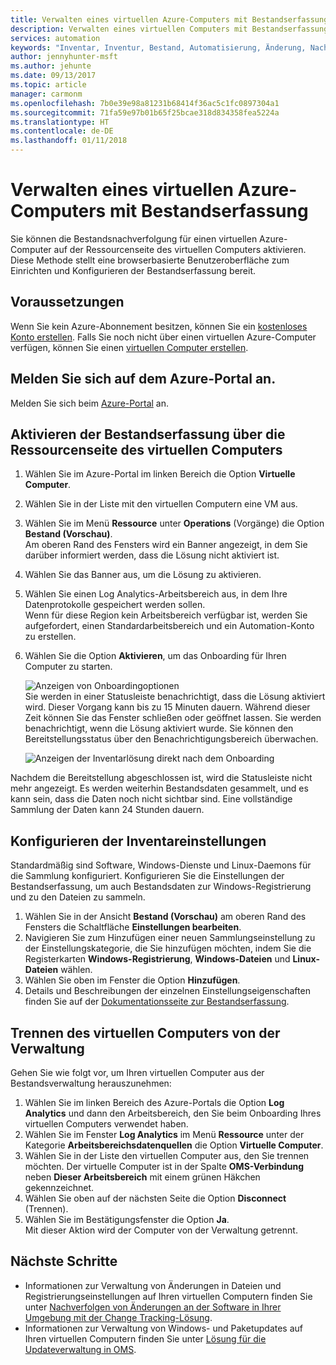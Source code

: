 ```yaml
---
title: Verwalten eines virtuellen Azure-Computers mit Bestandserfassung | Microsoft-Dokumentation
description: Verwalten eines virtuellen Computers mit Bestandserfassung
services: automation
keywords: "Inventar, Inventur, Bestand, Automatisierung, Änderung, Nachverfolgung"
author: jennyhunter-msft
ms.author: jehunte
ms.date: 09/13/2017
ms.topic: article
manager: carmonm
ms.openlocfilehash: 7b0e39e98a81231b68414f36ac5c1fc0897304a1
ms.sourcegitcommit: 71fa59e97b01b65f25bcae318d834358fea5224a
ms.translationtype: HT
ms.contentlocale: de-DE
ms.lasthandoff: 01/11/2018
---
```

# <a name="manage-an-azure-virtual-machine-with-inventory-collection"></a>Verwalten eines virtuellen Azure-Computers mit Bestandserfassung

Sie können die Bestandsnachverfolgung für einen virtuellen Azure-Computer auf der Ressourcenseite des virtuellen Computers aktivieren. Diese Methode stellt eine browserbasierte Benutzeroberfläche zum Einrichten und Konfigurieren der Bestandserfassung bereit.

## <a name="before-you-begin"></a>Voraussetzungen
Wenn Sie kein Azure-Abonnement besitzen, können Sie ein [kostenloses Konto erstellen](https://azure.microsoft.com/free/).
Falls Sie noch nicht über einen virtuellen Azure-Computer verfügen, können Sie einen [virtuellen Computer erstellen](https://docs.microsoft.com/azure/virtual-machines/windows/quick-create-portal).

## <a name="sign-in-to-the-azure-portal"></a>Melden Sie sich auf dem Azure-Portal an.
Melden Sie sich beim [Azure-Portal](https://portal.azure.com/) an.

## <a name="enable-inventory-collection-from-the-virtual-machine-resource-page"></a>Aktivieren der Bestandserfassung über die Ressourcenseite des virtuellen Computers

1. Wählen Sie im Azure-Portal im linken Bereich die Option **Virtuelle Computer**.
2. Wählen Sie in der Liste mit den virtuellen Computern eine VM aus.
3. Wählen Sie im Menü **Ressource** unter **Operations** (Vorgänge) die Option **Bestand (Vorschau)**.  
    Am oberen Rand des Fensters wird ein Banner angezeigt, in dem Sie darüber informiert werden, dass die Lösung nicht aktiviert ist. 
4. Wählen Sie das Banner aus, um die Lösung zu aktivieren.
5. Wählen Sie einen Log Analytics-Arbeitsbereich aus, in dem Ihre Datenprotokolle gespeichert werden sollen.  
    Wenn für diese Region kein Arbeitsbereich verfügbar ist, werden Sie aufgefordert, einen Standardarbeitsbereich und ein Automation-Konto zu erstellen. 
6. Wählen Sie die Option **Aktivieren**, um das Onboarding für Ihren Computer zu starten.

   ![Anzeigen von Onboardingoptionen](./media/automation-vm-inventory/inventory-onboarding-options.png)  
    Sie werden in einer Statusleiste benachrichtigt, dass die Lösung aktiviert wird. Dieser Vorgang kann bis zu 15 Minuten dauern. Während dieser Zeit können Sie das Fenster schließen oder geöffnet lassen. Sie werden benachrichtigt, wenn die Lösung aktiviert wurde. Sie können den Bereitstellungsstatus über den Benachrichtigungsbereich überwachen.

   ![Anzeigen der Inventarlösung direkt nach dem Onboarding](./media/automation-vm-inventory/inventory-onboarded.png)

Nachdem die Bereitstellung abgeschlossen ist, wird die Statusleiste nicht mehr angezeigt. Es werden weiterhin Bestandsdaten gesammelt, und es kann sein, dass die Daten noch nicht sichtbar sind. Eine vollständige Sammlung der Daten kann 24 Stunden dauern.

## <a name="configure-your-inventory-settings"></a>Konfigurieren der Inventareinstellungen

Standardmäßig sind Software, Windows-Dienste und Linux-Daemons für die Sammlung konfiguriert. Konfigurieren Sie die Einstellungen der Bestandserfassung, um auch Bestandsdaten zur Windows-Registrierung und zu den Dateien zu sammeln.

1. Wählen Sie in der Ansicht **Bestand (Vorschau)** am oberen Rand des Fensters die Schaltfläche **Einstellungen bearbeiten**.
2. Navigieren Sie zum Hinzufügen einer neuen Sammlungseinstellung zu der Einstellungskategorie, die Sie hinzufügen möchten, indem Sie die Registerkarten **Windows-Registrierung**, **Windows-Dateien** und **Linux-Dateien** wählen. 
3. Wählen Sie oben im Fenster die Option **Hinzufügen**.
4. Details und Beschreibungen der einzelnen Einstellungseigenschaften finden Sie auf der [Dokumentationsseite zur Bestandserfassung](https://aka.ms/configinventorydocs).

## <a name="disconnect-your-virtual-machine-from-management"></a>Trennen des virtuellen Computers von der Verwaltung

Gehen Sie wie folgt vor, um Ihren virtuellen Computer aus der Bestandsverwaltung herauszunehmen:

1. Wählen Sie im linken Bereich des Azure-Portals die Option **Log Analytics** und dann den Arbeitsbereich, den Sie beim Onboarding Ihres virtuellen Computers verwendet haben.
2. Wählen Sie im Fenster **Log Analytics** im Menü **Ressource** unter der Kategorie **Arbeitsbereichsdatenquellen** die Option **Virtuelle Computer**. 
3. Wählen Sie in der Liste den virtuellen Computer aus, den Sie trennen möchten. Der virtuelle Computer ist in der Spalte **OMS-Verbindung** neben **Dieser Arbeitsbereich** mit einem grünen Häkchen gekennzeichnet. 
4. Wählen Sie oben auf der nächsten Seite die Option **Disconnect** (Trennen).
5. Wählen Sie im Bestätigungsfenster die Option **Ja**.  
    Mit dieser Aktion wird der Computer von der Verwaltung getrennt.

## <a name="next-steps"></a>Nächste Schritte

* Informationen zur Verwaltung von Änderungen in Dateien und Registrierungseinstellungen auf Ihren virtuellen Computern finden Sie unter [Nachverfolgen von Änderungen an der Software in Ihrer Umgebung mit der Change Tracking-Lösung](../log-analytics/log-analytics-change-tracking.md).
* Informationen zur Verwaltung von Windows- und Paketupdates auf Ihren virtuellen Computern finden Sie unter [Lösung für die Updateverwaltung in OMS](../operations-management-suite/oms-solution-update-management.md).
